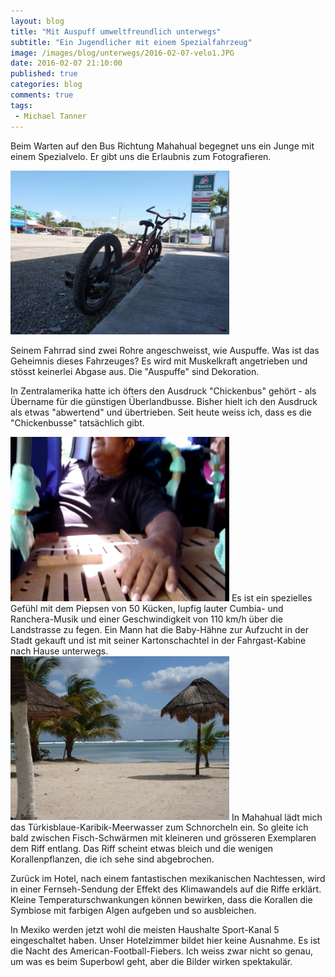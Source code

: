 ```yaml
---
layout: blog
title: "Mit Auspuff umweltfreundlich unterwegs"
subtitle: "Ein Jugendlicher mit einem Spezialfahrzeug"
image: /images/blog/unterwegs/2016-02-07-velo1.JPG
date: 2016-02-07 21:10:00
published: true
categories: blog
comments: true
tags:
 - Michael Tanner
---
```

Beim Warten auf den Bus Richtung Mahahual begegnet uns ein Junge mit einem Spezialvelo. Er gibt uns die Erlaubnis zum Fotografieren.

<img class="leadimage left" width="350" title="Velo mit Auspuff" src="/images/blog/unterwegs/2016-02-07-velo.JPG">

Seinem Fahrrad sind zwei Rohre angeschweisst, wie Auspuffe. Was ist das Geheimnis dieses Fahrzeuges? Es wird mit Muskelkraft angetrieben und stösst keinerlei Abgase aus. Die "Auspuffe" sind Dekoration.

In Zentralamerika hatte ich öfters den Ausdruck "Chickenbus" gehört - als Übername für die günstigen Überlandbusse. Bisher hielt ich den Ausdruck als etwas "abwertend" und übertrieben. Seit heute weiss ich, dass es die "Chickenbusse" tatsächlich gibt.

<img class="leadimage right" width="350" title="Mann mit Kücken im Bus" src="/images/blog/unterwegs/2016-02-07-kuecken.JPG">
Es ist ein spezielles Gefühl mit dem Piepsen von 50 Kücken, lupfig lauter Cumbia- und Ranchera-Musik und einer Geschwindigkeit von 110 km/h über die Landstrasse zu fegen. Ein Mann hat die Baby-Hähne zur Aufzucht in der Stadt gekauft und ist mit seiner Kartonschachtel in der Fahrgast-Kabine nach Hause unterwegs.

<img class="leadimage left" width="350" title="Strand von Mahahual" src="/images/blog/unterwegs/2016-02-07-mahahual.JPG">
In Mahahual lädt mich das Türkisblaue-Karibik-Meerwasser zum Schnorcheln ein. So gleite ich bald zwischen Fisch-Schwärmen mit kleineren und grösseren Exemplaren dem Riff entlang. Das Riff scheint etwas bleich und die wenigen Korallenpflanzen, die ich sehe sind abgebrochen. 

Zurück im Hotel, nach einem fantastischen mexikanischen Nachtessen, wird in einer Fernseh-Sendung der Effekt des Klimawandels auf die Riffe erklärt. Kleine Temperaturschwankungen können bewirken, dass die Korallen die Symbiose mit farbigen Algen aufgeben und so ausbleichen.

In Mexiko werden jetzt wohl die meisten Haushalte Sport-Kanal 5 eingeschaltet haben. Unser Hotelzimmer bildet hier keine Ausnahme. Es ist die Nacht des American-Football-Fiebers. Ich weiss zwar nicht so genau, um was es beim Superbowl geht, aber die Bilder wirken spektakulär.
